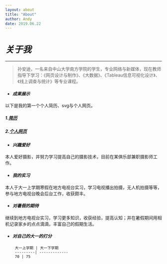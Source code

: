 ```yaml
---
layout: about
title: "About"
author: Andy
date: 2019.06.22
---
```

# *关于我*
---

>孙安迪，一名来自中山大学南方学院的学生，专业网络与新媒体，现在教师指导下学习：《网页设计与制作》、《大数据》、《Tableau信息可视化设计》、《线上调查与统计》等专业课程。

+ #### *成果展示*
以下是我的第一个个人简历、svg与个人网页。
##### 1.[简历](http://andysunn.gitee.io/resume/)
##### 2.[个人网页](http://andysunn.gitee.io/web_html/)
+  #### *兴趣爱好*
本人爱好摄影，并努力学习提高自己的摄影技术，目前在某俱乐部兼职摄影师工作。
+ #### *我的实习*
本人于大一上学期寒假在地方电视台实习，学习电视播出拍摄，无人机拍摄等等，参与地方电视台晚会后台工作，收获颇丰。
+ #### *对暑假的期待*
继续到地方电视台实习，学习更多知识，收获经验，提高认知；并在暑假期间用相机记录家乡的点点滴滴，丰富自己的假期生活。

+ #### *对自己的大一的打分*
       大一上学期 | 大一下学期
       ---------| -------------
       70 | 75
 